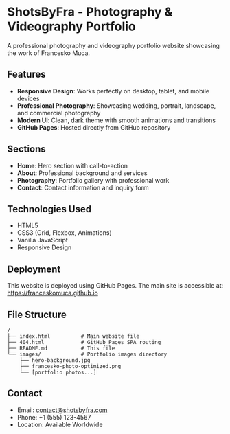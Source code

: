 # ShotsByFra - Photography & Videography Portfolio

A professional photography and videography portfolio website showcasing the work of Francesko Muca.

## Features

- **Responsive Design**: Works perfectly on desktop, tablet, and mobile devices
- **Professional Photography**: Showcasing wedding, portrait, landscape, and commercial photography
- **Modern UI**: Clean, dark theme with smooth animations and transitions
- **GitHub Pages**: Hosted directly from GitHub repository

## Sections

- **Home**: Hero section with call-to-action
- **About**: Professional background and services
- **Photography**: Portfolio gallery with professional work
- **Contact**: Contact information and inquiry form

## Technologies Used

- HTML5
- CSS3 (Grid, Flexbox, Animations)
- Vanilla JavaScript
- Responsive Design

## Deployment

This website is deployed using GitHub Pages. The main site is accessible at:
https://franceskomuca.github.io

## File Structure

```
/
├── index.html          # Main website file
├── 404.html            # GitHub Pages SPA routing
├── README.md           # This file
└── images/             # Portfolio images directory
    ├── hero-background.jpg
    ├── francesko-photo-optimized.png
    └── [portfolio photos...]
```

## Contact

- Email: contact@shotsbyfra.com
- Phone: +1 (555) 123-4567
- Location: Available Worldwide